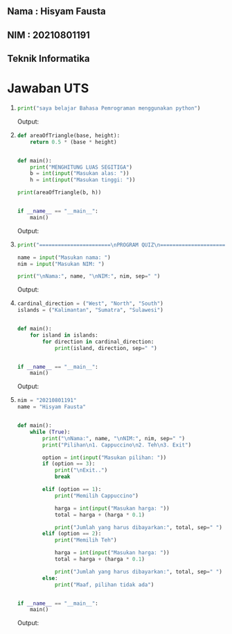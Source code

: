 ## Nama : Hisyam Fausta  
## NIM : 20210801191  
## Teknik Informatika  

# 

# Jawaban UTS  

1.  ```python
    print("saya belajar Bahasa Pemrograman menggunakan python") 
    ```
    Output:


2.  ```python
    def areaOfTriangle(base, height):
        return 0.5 * (base * height)


    def main():
        print("MENGHITUNG LUAS SEGITIGA")
        b = int(input("Masukan alas: "))
        h = int(input("Masukan tinggi: "))

    print(areaOfTriangle(b, h))


    if __name__ == "__main__":
        main()
    ```
    Output:


3.  ```python
    print("=======================\nPROGRAM QUIZ\n=======================")

    name = input("Masukan nama: ")
    nim = input("Masukan NIM: ")

    print("\nNama:", name, "\nNIM:", nim, sep=" ")  
    ```
    Output:


4.  ```python
    cardinal_direction = ("West", "North", "South")
    islands = ("Kalimantan", "Sumatra", "Sulawesi")


    def main():
        for island in islands:
            for direction in cardinal_direction:
                print(island, direction, sep=" ")


    if __name__ == "__main__":
        main()
    ```
    Output:


5.  ```python
    nim = "20210801191"
    name = "Hisyam Fausta"


    def main():
        while (True):
            print("\nNama:", name, "\nNIM:", nim, sep=" ")
            print("Pilihan\n1. Cappuccino\n2. Teh\n3. Exit")

            option = int(input("Masukan pilihan: "))
            if (option == 3):
                print("\nExit..")
                break

            elif (option == 1):
                print("Memilih Cappuccino")

                harga = int(input("Masukan harga: "))
                total = harga + (harga * 0.1)

                print("Jumlah yang harus dibayarkan:", total, sep=" ")
            elif (option == 2):
                print("Memilih Teh")

                harga = int(input("Masukan harga: "))
                total = harga + (harga * 0.1)

                print("Jumlah yang harus dibayarkan:", total, sep=" ")
            else:
                print("Maaf, pilihan tidak ada")


    if __name__ == "__main__":
        main()
    ```
    Output:
